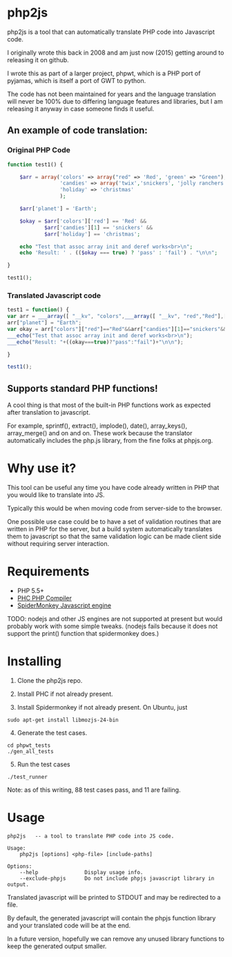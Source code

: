 # php2js

php2js is a tool that can automatically translate PHP code into Javascript code.

I originally wrote this back in 2008 and am just now (2015) getting around to
releasing it on github.

I wrote this as part of a larger project, phpwt, which is a PHP port of pyjamas,
which is itself a port of GWT to python.

The code has not been maintained for years and the language translation will
never be 100% due to differing language features and libraries, but I am
releasing it anyway in case someone finds it useful.

## An example of code translation:

### Original PHP Code
```php
function test1() {

    $arr = array('colors' => array("red" => 'Red', 'green' => "Green"),
                 'candies' => array('twix','snickers', 'jolly ranchers'),
                 'holiday' => 'christmas'
                 );

    $arr['planet'] = 'Earth';

    $okay = $arr['colors']['red'] == 'Red' &&
            $arr['candies'][1] == 'snickers' &&
            $arr['holiday'] == 'christmas';

    echo "Test that assoc array init and deref works<br>\n";
    echo 'Result: ' . (($okay === true) ? 'pass' : 'fail') . "\n\n";

}

test1();
```

### Translated Javascript code

```js
test1 = function() {
var arr = ___array([ "__kv", "colors",___array([ "__kv", "red","Red"],[ "__kv", "green","Green"])],[ "__kv", "candies",___array("twix","snickers","jolly ranchers")],[ "__kv", "holiday","christmas"]);
arr["planet"] = "Earth";
var okay = arr["colors"]["red"]=="Red"&&arr["candies"][1]=="snickers"&&arr["holiday"]=="christmas";
___echo("Test that assoc array init and deref works<br>\n");
___echo("Result: "+((okay===true)?"pass":"fail")+"\n\n");

}

test1();
```

## Supports standard PHP functions!

A cool thing is that most of the built-in PHP functions work as expected after
translation to javascript.

For example, sprintf(), extract(), implode(), date(), array_keys(), array_merge()
and on and on.  These work because the translator automatically includes the
php.js library, from the fine folks at phpjs.org.

# Why use it?

This tool can be useful any time you have code already written in PHP that
you would like to translate into JS.

Typically this would be when moving code from server-side to the browser.

One possible use case could be to have a set of validation routines that are
written in PHP for the server, but a build system automatically translates them
to javascript so that the same validation logic can be made client side without
requiring server interaction.


# Requirements


* PHP 5.5+
* [PHC PHP Compiler](http://www.phpcompiler.org/)
* [SpiderMonkey Javascript engine](https://developer.mozilla.org/en-US/docs/Mozilla/Projects/SpiderMonkey)

TODO: nodejs and other JS engines are not supported at present but would
probably work with some simple tweaks. (nodejs fails because it does not support
the print() function that spidermonkey does.)


# Installing

1) Clone the php2js repo.

2) Install PHC if not already present.

3) Install Spidermonkey if not already present.  On Ubuntu, just

```
sudo apt-get install libmozjs-24-bin
```
 
4) Generate the test cases.

```
cd phpwt_tests
./gen_all_tests
```

5) Run the test cases

```
./test_runner
```


Note: as of this writing, 88 test cases pass, and 11 are failing.


# Usage

```
php2js   -- a tool to translate PHP code into JS code.

Usage:
    php2js [options] <php-file> [include-paths]
    
Options:
    --help               Display usage info.
    --exclude-phpjs      Do not include phpjs javascript library in output.
```

Translated javascript will be printed to STDOUT and may be redirected to a file.

By default, the generated javascript will contain the phpjs function library and
your translated code will be at the end.

In a future version, hopefully we can remove any unused library functions to
keep the generated output smaller.



